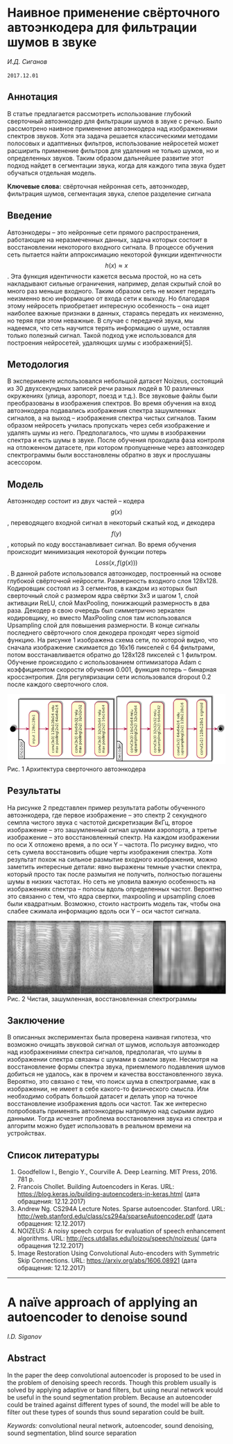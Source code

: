 # Наивное применение свёрточного автоэнкодера для фильтрации шумов в звуке

_И.Д. Сиганов_

`2017.12.01`

## Аннотация

В статье предлагается рассмотреть использование глубокий сверточный автоэнкодер для фильтрации шумов в звуке с речью. Было рассмотрено наивное применение автоэнкодера над изображениями спектров звуков. Хотя эта задача решается классическими методами полосовых и адаптивных фильтров, использование нейросетей может расширить применение фильтров для удаления не только шумов, но и определенных звуков. Таким образом дальнейшее развитие этот подход найдет в сегментации звука, когда для каждого типа звука будет обучаться отдельная модель.

**Ключевые слова:** свёрточная нейронная сеть, автоэнкодер, фильтрация шумов, сегментация звука, слепое разделение сигнала

## Введение

Автоэнкодеры – это нейронные сети прямого распространения, работающие на неразмеченных данных, задача которых состоит в восстановлении некоторого входного сигнала. В процессе обучения сеть пытается найти аппроксимацию некоторой функции идентичности $$h(x) \approx x$$. Эта функция идентичности кажется весьма простой, но на сеть накладывают сильные ограничения, например, делая скрытый слой во много раз меньше входного. Таким образом сеть не может передать неизменно всю информацию от входа сети к выходу. Но благодаря этому нейросеть приобретает интересную особенность – она ищет наиболее важные признаки в данных, стараясь передать их неизменно, но теряя при этом неважные. В случае с передачей звука, мы надеемся, что сеть научится терять информацию о шуме, оставляя только полезный сигнал. Такой подход уже использовался для построения нейросетей, удаляющих шумы с изображений[5].

## Методология

В эксперименте использовался небольшой датасет Noizeus, состоящий из 30 двухсекундных записей речи разных людей в 10 различных окружениях (улица, аэропорт, поезд и т.д.). Все звуковые файлы были преобразованы в изображения спектров. Во время обучения на вход автоэнкодера подавались изображения спектра зашумленных сигналов, а на выход – изображения спектра чистых сигналов. Таким образом нейросеть училась пропускать через себя изображение и удалять шумы из него. Предполагалось, что шумы в изображении спектра и есть шумы в звуке. После обучения проходила фаза контроля на отложенном датасете, при котором пропущенные через автоэнкодер спектрограммы были восстановлены обратно в звук и прослушаны асессором.

## Модель

Автоэнкодер состоит из двух частей – кодера $$g(x)$$, переводящего входной сигнал в некоторый сжатый код, и декодера $$f(y)$$, который по коду восстанавливает сигнал. Во время обучения происходит минимизация некоторой функции потерь $$Loss(x, f(g(x)))$$.
В данной работе использовался автоэнкодер, построенный на основе глубокой свёрточной нейросети. Размерность входного слоя 128x128. Кодировщик состоял из 3 сегментов, в каждом из которых был сверточный слой с размером ядра свёртки 3x3 и шагом 1, слой активации ReLU, слой MaxPooling, понижающий размерность в два раза. Декодер в свою очередь был симметрично зеркален кодировщику, но вместо MaxPooling слоя там использовался Upsampling слой для повышения размерности. В конце сигналы последнего свёрточного слоя декодера проходят через sigmoid функцию. На рисунке 1 изображена схема сети, по которой видно, что сначала изображение сжимается до 16x16 пикселей с 64 фильтрами, потом восстанавливается обратно до 128x128 пикселей с 1 фильтром.
Обучение происходило с использованием оптимизатора Adam с коэффициентом скорости обучения  0.001, функция потерь – бинарная кроссэнтропия. Для регуляризации сети использовался dropout 0.2 после каждого сверточного слоя.

![Рис. 1 Архитектура сверточного автоэнкодера](/assets/autoencoder.png)
Рис. 1 Архитектура сверточного автоэнкодера

## Результаты

На рисунке 2 представлен пример результата работы обученного автоэнкодера, где первое изображение – это спектр 2 секундного семпла чистого звука с частотой дискретизации 8кГц, второе изображение – это зашумленный сигнал шумами аэропорта, а третье изображение – это восстановленный спектр. На каждом изображении по оси X отложено время, а по оси Y – частота. По рисунку видно, что сеть сумела восстановить общие черты изображения спектра. Хотя результат похож на сильное размытие входного изображения, можно заметить интересные детали: явно выражены темные участки спектра, который просто так после размытия не получить, полностью погашены шумы в низких частотах. Но сеть не уловила важную особенность на изображениях спектра – полосы вдоль определенных частот. Вероятно это связанно с тем, что ядра свертки, maxpooling и upsampling слоев были квадратным. Возможно, стоило настроить модель так, чтобы она слабее сжимала информацию вдоль оси Y – оси частот сигнала.

![Рис. 2 Чистая, зашумленная, восстановленная спектрограммы](/assets/spectrums_results.png)
Рис. 2 Чистая, зашумленная, восстановленная спектрограммы

## Заключение

В описанных экспериментах была проверена наивная гипотеза, что возможно очищать звуковой сигнал от шумов, используя автоэнкодер над изображениями спектра сигналов, предполагая, что шумы в изображении спектра связаны с шумами в самом звуке. Несмотря на восстановление формы спектра звука, приемлемого подавления шумов добиться не удалось, как в прочем и качества восстановленного звука. Вероятно, это связано с тем, что поиск шума в спектрограмме, как в изображении, не имеет в себе какого-то физического смысла. Или необходимо собрать большой датасет и делать упор на точное восстановление изображения вдоль оси частот. Так же интересно попробовать применять автоэнкодеры напрямую над сырыми аудио данными. Тогда исчезнет проблема восстановления звука из спектра и алгоритм можно будет использовать в реальном времени на устройствах.

## Список литературы

1.	Goodfellow I., Bengio Y., Courville A. Deep Learning. MIT Press, 2016. 781 p.
2.	Francois Chollet. Building Autoencoders in Keras. URL: https://blog.keras.io/building-autoencoders-in-keras.html (дата обращения: 12.12.2017)
3.	Andrew Ng. CS294A Lecture Notes. Sparse autoencoder. Stanford. URL: http://web.stanford.edu/class/cs294a/sparseAutoencoder.pdf (дата обращения: 12.12.2017)
4.	NOIZEUS: A noisy speech corpus for evaluation of speech enhancement algorithms. URL: http://ecs.utdallas.edu/loizou/speech/noizeus/ (дата обращения 12.12.2017)
5.	Image Restoration Using Convolutional Auto-encoders with Symmetric Skip Connections. URL: https://arxiv.org/abs/1606.08921 (дата обращения: 12.12.2017)

---

# A naïve approach of applying an autoencoder to denoise sound

_I.D. Siganov_

## Abstract

In the paper the deep convolutional autoencoder is proposed to be used in the problem of denoising speech records. Though this problem usually is solved by applying adaptive or band filters, but using neural network would be useful in the sound segmentation problem. Because an autoencoder could be trained against different types of sound, the model will be able to filter out these types of sounds thus sound separation could be built.

*Keywords:* convolutional neural network, autoencoder, sound denoising, sound segmentation, blind source separation
